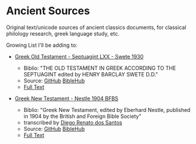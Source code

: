 # Ancient Sources

Original text/unicode sources of ancient classics documents, for classical philology research, greek language study, etc.

Growing List I'll be adding to:

- [Greek Old Testament - Septuagint LXX - Swete 1930](LXX-Swete-1930)
  - Biblio:  "THE OLD TESTAMENT IN GREEK ACCORDING TO THE SEPTUAGINT edited by HENRY BARCLAY SWETE D.D."
  - Source: [GitHub](https://github.com/eliranwong/LXX-Swete-1930) [BibleHub](https://biblehub.com/sepd/genesis/1.htm)
  - [Full Text](LXX-Swete-1930.txt)

- [Greek New Testament - Nestle 1904 BFBS](Nestle1904)
  - Biblio:  "Greek New Testament, edited by Eberhard Nestle, published in 1904 by the British and Foreign Bible Society"
  - transcribed by [Diego Renato dos Santos](https://github.com/biblicalhumanities/Nestle1904)
  - Source: [GitHub](https://github.com/biblicalhumanities/Nestle1904) [BibleHub](https://biblehub.com/nestle/matthew/1.htm)
  - [Full Text](Nestle1904.txt)
